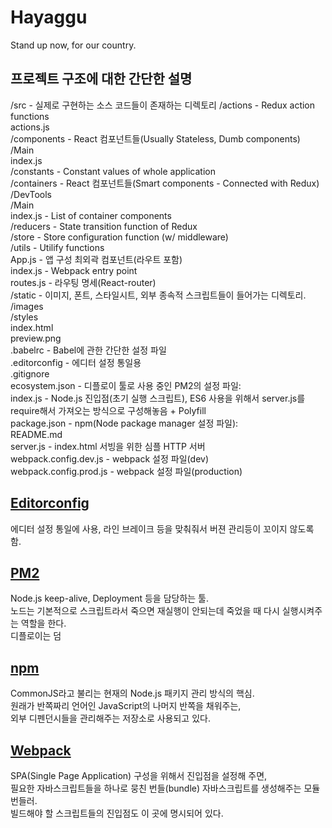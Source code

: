# Hayaggu
Stand up now, for our country.



## 프로젝트 구조에 대한 간단한 설명
/src - 실제로 구현하는 소스 코드들이 존재하는 디렉토리
  /actions - Redux action functions  
    actions.js  
  /components - React 컴포넌트들(Usually Stateless, Dumb components)  
    /Main  
    index.js  
  /constants - Constant values of whole application  
  /containers - React 컴포넌트들(Smart components - Connected with Redux)  
    /DevTools  
    /Main  
    index.js - List of container components  
  /reducers - State transition function of Redux  
  /store - Store configuration function (w/ middleware)  
  /utils - Utilify functions  
  App.js - 앱 구성 최외곽 컴포넌트(라우트 포함)  
  index.js - Webpack entry point  
  routes.js - 라우팅 명세(React-router)  
/static - 이미지, 폰트, 스타일시트, 외부 종속적 스크립트들이 들어가는 디렉토리.  
  /images  
  /styles  
  index.html  
  preview.png  
.babelrc - Babel에 관한 간단한 설정 파일  
.editorconfig - 에디터 설정 통일용  
.gitignore  
ecosystem.json - 디플로이 툴로 사용 중인 PM2의 설정 파일:  
index.js - Node.js 진입점(초기 실행 스크립트), ES6 사용을 위해서 server.js를 require해서 가져오는 방식으로 구성해놓음 + Polyfill  
package.json - npm(Node package manager 설정 파일):   
README.md  
server.js - index.html 서빙을 위한 심플 HTTP 서버  
webpack.config.dev.js - webpack 설정 파일(dev)  
webpack.config.prod.js - webpack 설정 파일(production)  



## [Editorconfig](http://editorconfig.org)  
에디터 설정 통일에 사용, 라인 브레이크 등을 맞춰줘서 버젼 관리등이 꼬이지 않도록 함.  

## [PM2](http://pm2.keymetrics.io)  
Node.js keep-alive, Deployment 등을 담당하는 툴.  
노드는 기본적으로 스크립트라서 죽으면 재실행이 안되는데 죽었을 때 다시 실행시켜주는 역할을 한다.  
디플로이는 덤  

## [npm](https://npmjs.com)  
CommonJS라고 불리는 현재의 Node.js 패키지 관리 방식의 핵심.  
원래가 반쪽짜리 언어인 JavaScript의 나머지 반쪽을 채워주는,  
외부 디펜던시들을 관리해주는 저장소로 사용되고 있다.  

## [Webpack](http://webpack.github.io)  
SPA(Single Page Application) 구성을 위해서 진입점을 설정해 주면,  
필요한 자바스크립트들을 하나로 뭉친 번들(bundle) 자바스크립트를 생성해주는 모듈 번들러.  
빌드해야 할 스크립트들의 진입점도 이 곳에 명시되어 있다.  
